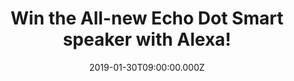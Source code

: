 ---
campaign-uuid: "c-4e2b6c2e-a21b-46a9-9910-f2ee7c1e9b5e"
type: "Competition"
category: "Technology"
date: "2019-01-30T09:00:00.000Z"
end-date: "2019-03-30T23:59:00.000Z"
disable-form: false
is_promoted: false
has_entry_page: true
title: "Win the All-new Echo Dot Smart speaker with Alexa!"
competition-description: "<p>The most popular Echo is now even better with a new speaker\
  \ and design, Echo Dot is a voice-controlled smart speaker with Alexa that's perfect\
  \ for any room. Just ask for music, news, information and more. You can also call\
  \ anyone with an Echo device, the Alexa App or Skype, and control compatible smart\
  \ home devices with your voice… want to know the best part? We have managed to get\
  \ our hands on one Echo Dot for you to enjoy.</p>\n<p>Sure you won’t want to miss\
  \ this amazing prize, right? Click below for a chance to win!</p>\n"
hero-header: "Win the All-new Echo Dot Smart speaker with Alexa!"
terms-confirmation: "N/A"
banner-img: "https://assets.expresslyapp.com/asset-d9ccdf4d-adfb-4164-b76e-5c0742c8aeae.jpg"
logo-left-href: "aaa.nme.com"
logo-left-image: "https://assets.expresslyapp.com/asset-c639047a-eb53-490b-8576-6bf27a6ed982.jpg"
logo-left-title: "NME AAA"
bg-image-hero: "https://assets.expresslyapp.com/asset-7ec3f35d-034c-4922-b3c1-28a6335311b3.png"
bg-image-first: "https://assets.expresslyapp.com/asset-8f567ad7-ca90-43b3-a244-b41f5135a970.jpg"
bg-image-second: "https://assets.expresslyapp.com/asset-df0659a5-4b2e-4d2c-881c-098a7a3e9ace.jpg"
bg-image-third: "https://assets.expresslyapp.com/asset-0d6c39c8-612a-4ab7-824c-204a8bfbd2fa.jpg"
section1-content: "<p>Use your voice to play a song, artist or genre through Amazon\
  \ Music, Spotify, TuneIn and others. With compatible Echo devices in different rooms,\
  \ you can fill your whole home with music. Also listen to Audible and radio stations,\
  \ or pair with Fire TV to voice-control films and entertainment.</p>\n"
section2-content: "<p>Make your life easier at home. Use your voice to set timers,\
  \ add items to lists, or create calendar events and reminders. You can also check\
  \ the news, weather or traffic, or ask for sports scores, cinema listings, restaurant\
  \ hours or information.</p>\n<p>Switch on the lamp before getting out of bed or\
  \ dim the lights from the sofa to watch a film—all without lifting a finger. Control\
  \ multiple devices with a single voice command, like locking the doors and turning\
  \ off the lights at night.</p>\n"
section3-content: "<p>Alexa has tens of thousands of skills and counting. Skills are\
  \ like apps and help you do more, such as playing True or False, tracking your fitness\
  \ with Fitbit or falling asleep to rain sounds. Create your own personal skills\
  \ and custom responses with Alexa Skill Blueprints. Just say “Alexa, help me get\
  \ started with skills’’</p>\n<p>This All-new Echo Dot Smart speaker with Alexa is\
  \ all you’re looking for! Enter the form below for a chance to win and get ready\
  \ to try its infinite features now! Good luck!</p>\n"
entry-title: "Win the All-new Echo Dot Smart speaker with Alexa!"
entry-content: "<p>Enter the the All-new Echo Dot Smart speaker with Alexa\nby completing\
  \ the form below before 23:59 on 30th of March 2019.</p>\n"
has-winner: false
prize-description: "All-new Echo Dot Smart speaker with Alexa."
special-conditions: "Multiple entries are allowed up to one every day."
country-restrictions:
- "GB"
---